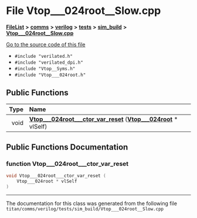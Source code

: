 

# File Vtop\_\_\_024root\_\_Slow.cpp



[**FileList**](files.md) **>** [**comms**](dir_15e9a61cbc095141a3f886f43eb6818f.md) **>** [**verilog**](dir_549b42112f6dc36cf8af5f13bada3f17.md) **>** [**tests**](dir_359bc3875cb3adaee3d3f269dbe0d6e4.md) **>** [**sim\_build**](dir_816ed350c72cf5de8127e0b7e8b74e54.md) **>** [**Vtop\_\_\_024root\_\_Slow.cpp**](Vtop______024root____Slow_8cpp.md)

[Go to the source code of this file](Vtop______024root____Slow_8cpp_source.md)



* `#include "verilated.h"`
* `#include "verilated_dpi.h"`
* `#include "Vtop__Syms.h"`
* `#include "Vtop___024root.h"`





































## Public Functions

| Type | Name |
| ---: | :--- |
|  void | [**Vtop\_\_\_024root\_\_\_ctor\_var\_reset**](#function-vtop___024root___ctor_var_reset) ([**Vtop\_\_\_024root**](classVtop______024root.md) \* vlSelf) <br> |




























## Public Functions Documentation




### function Vtop\_\_\_024root\_\_\_ctor\_var\_reset 

```C++
void Vtop___024root___ctor_var_reset (
    Vtop___024root * vlSelf
) 
```




------------------------------
The documentation for this class was generated from the following file `titan/comms/verilog/tests/sim_build/Vtop___024root__Slow.cpp`

